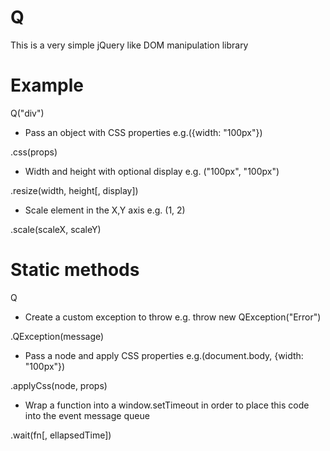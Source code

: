 # Q
This is a very simple jQuery like DOM manipulation library

# Example
Q("div")

- Pass an object with CSS properties e.g.({width: "100px"})

.css(props)

- Width and height with optional display e.g. ("100px", "100px") 

.resize(width, height[, display]) 

- Scale element in the X,Y axis e.g. (1, 2)

.scale(scaleX, scaleY)

# Static methods

Q

- Create a custom exception to throw e.g. throw new QException("Error")

.QException(message) 

- Pass a node and apply CSS properties e.g.(document.body, {width: "100px"})

.applyCss(node, props)

- Wrap a function into a window.setTimeout in order to place this code into the event message queue

.wait(fn[, ellapsedTime]) 
